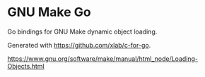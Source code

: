 # GNU Make Go

Go bindings for GNU Make dynamic object loading.

Generated with <https://github.com/xlab/c-for-go>.

<https://www.gnu.org/software/make/manual/html_node/Loading-Objects.html>
